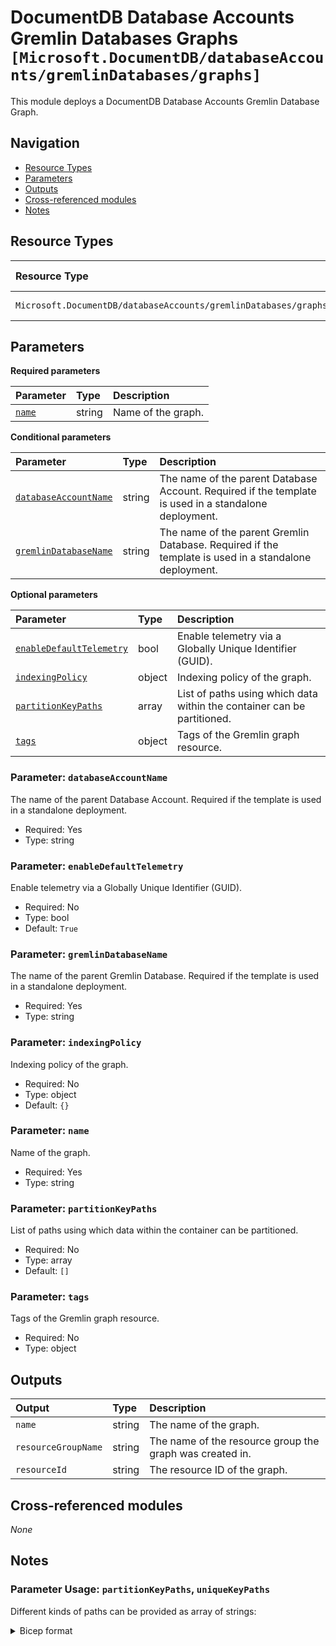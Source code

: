 # DocumentDB Database Accounts Gremlin Databases Graphs `[Microsoft.DocumentDB/databaseAccounts/gremlinDatabases/graphs]`

This module deploys a DocumentDB Database Accounts Gremlin Database Graph.

## Navigation

- [Resource Types](#Resource-Types)
- [Parameters](#Parameters)
- [Outputs](#Outputs)
- [Cross-referenced modules](#Cross-referenced-modules)
- [Notes](#Notes)

## Resource Types

| Resource Type | API Version |
| :-- | :-- |
| `Microsoft.DocumentDB/databaseAccounts/gremlinDatabases/graphs` | [2023-04-15](https://learn.microsoft.com/en-us/azure/templates/Microsoft.DocumentDB/2023-04-15/databaseAccounts/gremlinDatabases/graphs) |

## Parameters

**Required parameters**

| Parameter | Type | Description |
| :-- | :-- | :-- |
| [`name`](#parameter-name) | string | Name of the graph. |

**Conditional parameters**

| Parameter | Type | Description |
| :-- | :-- | :-- |
| [`databaseAccountName`](#parameter-databaseaccountname) | string | The name of the parent Database Account. Required if the template is used in a standalone deployment. |
| [`gremlinDatabaseName`](#parameter-gremlindatabasename) | string | The name of the parent Gremlin Database. Required if the template is used in a standalone deployment. |

**Optional parameters**

| Parameter | Type | Description |
| :-- | :-- | :-- |
| [`enableDefaultTelemetry`](#parameter-enabledefaulttelemetry) | bool | Enable telemetry via a Globally Unique Identifier (GUID). |
| [`indexingPolicy`](#parameter-indexingpolicy) | object | Indexing policy of the graph. |
| [`partitionKeyPaths`](#parameter-partitionkeypaths) | array | List of paths using which data within the container can be partitioned. |
| [`tags`](#parameter-tags) | object | Tags of the Gremlin graph resource. |

### Parameter: `databaseAccountName`

The name of the parent Database Account. Required if the template is used in a standalone deployment.
- Required: Yes
- Type: string

### Parameter: `enableDefaultTelemetry`

Enable telemetry via a Globally Unique Identifier (GUID).
- Required: No
- Type: bool
- Default: `True`

### Parameter: `gremlinDatabaseName`

The name of the parent Gremlin Database. Required if the template is used in a standalone deployment.
- Required: Yes
- Type: string

### Parameter: `indexingPolicy`

Indexing policy of the graph.
- Required: No
- Type: object
- Default: `{}`

### Parameter: `name`

Name of the graph.
- Required: Yes
- Type: string

### Parameter: `partitionKeyPaths`

List of paths using which data within the container can be partitioned.
- Required: No
- Type: array
- Default: `[]`

### Parameter: `tags`

Tags of the Gremlin graph resource.
- Required: No
- Type: object


## Outputs

| Output | Type | Description |
| :-- | :-- | :-- |
| `name` | string | The name of the graph. |
| `resourceGroupName` | string | The name of the resource group the graph was created in. |
| `resourceId` | string | The resource ID of the graph. |

## Cross-referenced modules

_None_

## Notes

### Parameter Usage: `partitionKeyPaths`, `uniqueKeyPaths`

Different kinds of paths can be provided as array of strings:

<details>

<summary>Bicep format</summary>

```bicep
graphs: [
  {
    name: 'graph01'
    automaticIndexing: true
    partitionKeyPaths: [
      '/name'
    ],

  }
  {
    name: 'graph02'
    automaticIndexing: true
    partitionKeyPaths: [
      '/address'
    ]
  }
]
```

</details>
<p>
